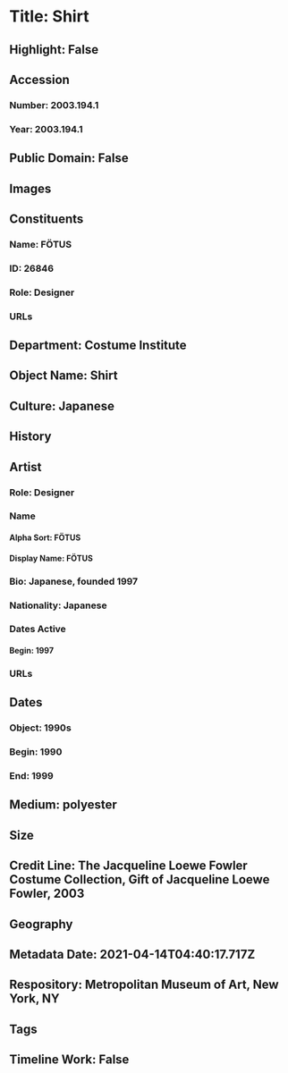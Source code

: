 # Title: Shirt
## Highlight: False
## Accession
### Number: 2003.194.1
### Year: 2003.194.1
## Public Domain: False
## Images
## Constituents
### Name: FÖTUS
### ID: 26846
### Role: Designer
### URLs
## Department: Costume Institute
## Object Name: Shirt
## Culture: Japanese
## History
## Artist
### Role: Designer
### Name
#### Alpha Sort: FÖTUS
#### Display Name: FÖTUS
### Bio: Japanese, founded 1997
### Nationality: Japanese
### Dates Active
#### Begin: 1997
### URLs
## Dates
### Object: 1990s
### Begin: 1990
### End: 1999
## Medium: polyester
## Size
## Credit Line: The Jacqueline Loewe Fowler Costume Collection, Gift of Jacqueline Loewe Fowler, 2003
## Geography
## Metadata Date: 2021-04-14T04:40:17.717Z
## Respository: Metropolitan Museum of Art, New York, NY
## Tags
## Timeline Work: False